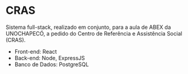 # CRAS

Sistema full-stack, realizado em conjunto, para a aula de ABEX da UNOCHAPECÓ, a pedido do Centro de Referência e Assistência Social (CRAS).

- Front-end: React
- Back-end: Node, ExpressJS
- Banco de Dados: PostgreSQL
